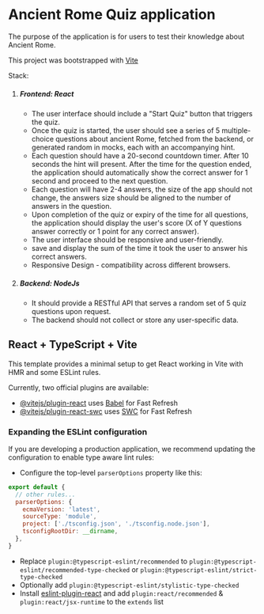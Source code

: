 # Ancient Rome Quiz application
The purpose of the application is for users to test their knowledge about Ancient Rome.

This project was bootstrapped with [Vite](#Vite)

Stack:
1. ##### Frontend: React

   * The user interface should include a "Start Quiz" button that triggers the quiz.
   * Once the quiz is started, the user should see a series of 5 multiple-choice questions about ancient Rome, fetched from the backend, or generated random in mocks, each with an accompanying hint.
   * Each question should have a 20-second countdown timer. After 10 seconds the hint will present. After the time for the question ended, the application should automatically show the correct answer for 1 second and proceed to the next question.
   * Each question will have 2-4 answers, the size of the app should not change, the answers size should be aligned to the number of answers in the question.
   * Upon completion of the quiz or expiry of the time for all questions, the application should display the user's score (X of Y questions answer correctly or 1 point for any correct answer).
   * The user interface should be responsive and user-friendly.
   * save and display the sum of the time it took the user to answer his correct answers. 
   * Responsive Design - compatibility across different browsers.


2. ##### Backend: NodeJs

   * It should provide a RESTful API that serves a random set of 5 quiz questions upon request.
   * The backend should not collect or store any user-specific data.



## <a id="Vite"></a> React + TypeScript + Vite 

This template provides a minimal setup to get React working in Vite with HMR and some ESLint rules.

Currently, two official plugins are available:

- [@vitejs/plugin-react](https://github.com/vitejs/vite-plugin-react/blob/main/packages/plugin-react/README.md) uses [Babel](https://babeljs.io/) for Fast Refresh
- [@vitejs/plugin-react-swc](https://github.com/vitejs/vite-plugin-react-swc) uses [SWC](https://swc.rs/) for Fast Refresh

### Expanding the ESLint configuration

If you are developing a production application, we recommend updating the configuration to enable type aware lint rules:

- Configure the top-level `parserOptions` property like this:

```js
export default {
  // other rules...
  parserOptions: {
    ecmaVersion: 'latest',
    sourceType: 'module',
    project: ['./tsconfig.json', './tsconfig.node.json'],
    tsconfigRootDir: __dirname,
  },
}
```

- Replace `plugin:@typescript-eslint/recommended` to `plugin:@typescript-eslint/recommended-type-checked` or `plugin:@typescript-eslint/strict-type-checked`
- Optionally add `plugin:@typescript-eslint/stylistic-type-checked`
- Install [eslint-plugin-react](https://github.com/jsx-eslint/eslint-plugin-react) and add `plugin:react/recommended` & `plugin:react/jsx-runtime` to the `extends` list
